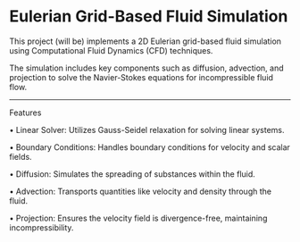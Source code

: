 # Eulerian Grid-Based Fluid Simulation

This project (will be) implements a 2D Eulerian grid-based fluid simulation using Computational Fluid Dynamics (CFD) techniques.

The simulation includes key components such as diffusion, advection, and projection to solve the Navier-Stokes equations for incompressible fluid flow.

---

Features

•	Linear Solver: Utilizes Gauss-Seidel relaxation for solving linear systems.

•	Boundary Conditions: Handles boundary conditions for velocity and scalar fields.

•	Diffusion: Simulates the spreading of substances within the fluid.

•	Advection: Transports quantities like velocity and density through the fluid.

•	Projection: Ensures the velocity field is divergence-free, maintaining incompressibility.
